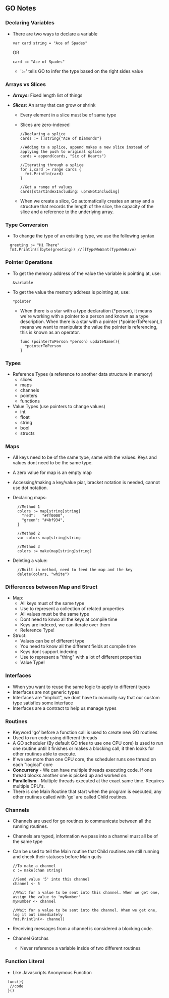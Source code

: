 ## GO Notes

### Declaring Variables

- There are two ways to declare a variable

  ```
  var card string = "Ace of Spades"
  ```

  OR

  ```
  card := "Ace of Spades"
  ```

  - ':=' tells GO to infer the type based on the right sides value

### Arrays vs Slices

- **_Arrays:_** Fixed length list of things
- **_Slices:_** An array that can grow or shrink

  - Every element in a slice must be of same type
  - Slices are zero-indexed

    ```
    //Declaring a splice
    cards := []string{"Ace of Diamonds"}

    //Adding to a splice, append makes a new slice instead of applying the push to original splice
    cards = append(cards, "Six of Hearts")

    //Iterating through a splice
    for i,card := range cards {
      fmt.Println(card)
    }

    //Get a range of values
    cards[startIndexIncluding: upToNotIncluding]
    ```

  - When we create a slice, Go automatically creates an array and a structure that records the length of the slice, the capacity of the slice and a reference to the underlying array.

### Type Conversion

- To change the type of an exisiting type, we use the following syntax

```
  greeting := "Hi There"
  fmt.Println([]byte(greeting)) //[]TypeWeWant(TypeWeHave)
```

### Pointer Operations

- To get the memory address of the value the variable is pointing at, use:
  ```
  &variable
  ```
- To get the value the memory address is pointing at, use:

  ```
  *pointer
  ```

  - When there is a star with a type declaration (*person), it means we're working with a pointer to a person and known as a type description. When there is a star with a pointer (*pointerToPerson),it means we want to manipulate the value the pointer is referencing, this is known as an operator.
    ```
    func (pointerToPerson *person) updateName(){
      *pointerToPerson
    }
    ```

### Types

- Reference Types (a reference to another data structure in memory)
  - slices
  - maps
  - channels
  - pointers
  - functions
- Value Types (use pointers to change values)
  - int
  - float
  - string
  - bool
  - structs

### Maps

- All keys need to be of the same type, same with the values. Keys and values dont need to be the same type.
- A zero value for map is an empty map
- Accessing/making a key/value piar, bracket notation is needed, cannot use dot notation.
- Declaring maps:

  ```
    //Method 1
    colors := map[string]string{
      "red":   "#ff0000",
      "green": "#4bf934",
    }

    //Method 2
    var colors map[string]string

    //Method 3
    colors := make(map[string]string)

  ```

- Deleting a value:
  ```
    //Built in method, need to feed the map and the key
    delete(colors, "white")
  ```

### Differences between Map and Struct

- Map:
  - All keys must of the same type
  - Use to represent a collection of related properties
  - All values must be the same type
  - Dont need to knwo all the keys at compile time
  - Keys are indexed, we can iterate over them
  - Reference Type!
- Struct:
  - Values can be of different type
  - You need to know all the different fields at compile time
  - Keys dont support indexing
  - Use to represent a "thing" with a lot of different properties
  - Value Type!

### Interfaces

- When you want to reuse the same logic to apply to different types
- Interfaces are not generic types
- Interfaces are "implicit", we dont have to manually say that our custom type satisfies some interface
- Interfaces are a contract to help us manage types

### Routines

- Keyword 'go' before a function call is used to create new GO routines
- Used to run code using different threads
- A GO scheduler (By default GO tries to use one CPU core) is used to run one routine until it finishes or makes a blocking call, it then looks for other routines able to execute.
- If we use more than one CPU core, the scheduler runs one thread on each "logical" core
- **Concurreny** - We can have multiple threads executing code. If one thread blocks another one is picked up and worked on.
- **Parallelism** - Multiple threads executed at the exact same time. Requires multiple CPU's.
- There is one Main Routine that start when the program is executed, any other routines called with 'go' are called Child routines.

### Channels

- Channels are used for go routines to communicate between all the running routines.
- Channels are typed, information we pass into a channel must all be of the same type
- Can be used to tell the Main routine that Child routines are still running and check their statuses before Main quits

  ```
  //To make a channel
  c := make(chan string)

  //Send value '5' into this channel
  channel <- 5

  //Wait for a value to be sent into this channel. When we get one, assign the value to 'myNumber'
  myNumber <- channel

  //Wait for a value to be sent into the channel. When we get one, log it out immediately
  fmt.Println(<- channel)
  ```

- Receiving messages from a channel is considered a blocking code.
- Channel Gotchas
  - Never reference a variable inside of two different routines

### Function Literal

- Like Javascripts Anonymous Function

```
 func(){
  //code
 }()
```
